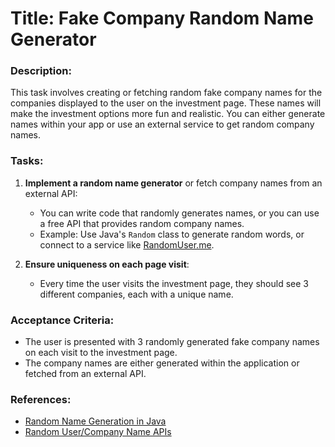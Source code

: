 # Title: Fake Company Random Name Generator

### Description:
This task involves creating or fetching random fake company names for the companies displayed to the user on the investment page. These names will make the investment options more fun and realistic. You can either generate names within your app or use an external service to get random company names.

### Tasks:
1. **Implement a random name generator** or fetch company names from an external API:
   - You can write code that randomly generates names, or you can use a free API that provides random company names.
   - Example: Use Java's `Random` class to generate random words, or connect to a service like [RandomUser.me](https://randomuser.me/).

2. **Ensure uniqueness on each page visit**:
   - Every time the user visits the investment page, they should see 3 different companies, each with a unique name.

### Acceptance Criteria:
- The user is presented with 3 randomly generated fake company names on each visit to the investment page.
- The company names are either generated within the application or fetched from an external API.

### References:
- [Random Name Generation in Java](https://www.baeldung.com/java-random-string)
- [Random User/Company Name APIs](https://randomuser.me/)
